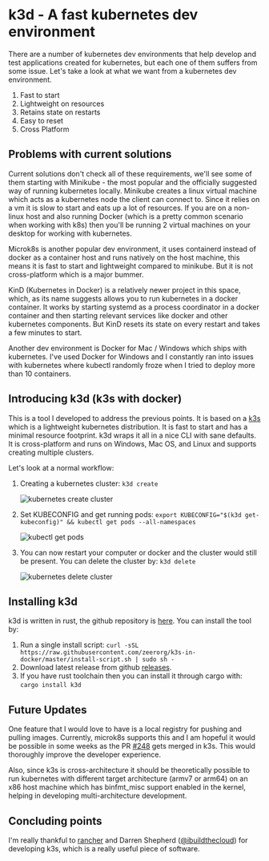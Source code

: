 # k3d - A fast kubernetes dev environment

There are a number of kubernetes dev environments that help develop and test applications created for kubernetes, but each one of them suffers from some issue. Let's take a look at what we want from a kubernetes dev environment.

1. Fast to start
2. Lightweight on resources
3. Retains state on restarts
4. Easy to reset
5. Cross Platform

## Problems with current solutions

Current solutions don't check all of these requirements, we'll see some of them starting with Minikube - the most popular and the officially suggested way of running kubernetes locally. Minikube creates a linux virtual machine which acts as a kubernetes node the client can connect to. Since it relies on a vm it is slow to start and eats up a lot of resources. If you are on a non-linux host and also running Docker (which is a pretty common scenario when working with k8s) then you'll be running 2 virtual machines on your desktop for working with kubernetes.

Microk8s is another popular dev environment, it uses containerd instead of docker as a container host and runs natively on the host machine, this means it is fast to start and lightweight compared to minikube. But it is not cross-platform which is a major bummer.

KinD (Kubernetes in Docker) is a relatively newer project in this space, which, as its name suggests allows you to run kubernetes in a docker container. It works by starting systemd as a process coordinator in a docker container and then starting relevant services like docker and other kubernetes components. But KinD resets its state on every restart and takes a few minutes to start.

Another dev environment is Docker for Mac / Windows which ships with kubernetes. I've used Docker for Windows and I constantly ran into issues with kubernetes where kubectl randomly froze when I tried to deploy more than 10 containers.

## Introducing k3d (k3s with docker)

This is a tool I developed to address the previous points. It is based on a [k3s](https://k3s.io/) which is a lightweight kubernetes distribution. It is fast to start and has a minimal resource footprint. k3d wraps it all in a nice CLI with sane defaults. It is cross-platform and runs on Windows, Mac OS, and Linux and supports creating multiple clusters.

Let's look at a normal workflow:

1. Creating a kubernetes cluster: `k3d create`
   
   ![kubernetes create cluster](/images/k3d-create.png)

2. Set KUBECONFIG and get running pods: `export KUBECONFIG="$(k3d get-kubeconfig)" && kubectl get pods --all-namespaces`
   
   ![kubectl get pods](/images/k3d-run.png)

3. You can now restart your computer or docker and the cluster would still be present. You can delete the cluster by: `k3d delete`

   ![kubernetes delete cluster](/images/k3d-delete.png)

## Installing k3d

k3d is written in rust, the github repository is [here](https://github.com/zeerorg/k3s-in-docker). You can install the tool by:

1. Run a single install script: `curl -sSL https://raw.githubusercontent.com/zeerorg/k3s-in-docker/master/install-script.sh | sudo sh -`
2. Download latest release from github [releases](https://github.com/zeerorg/k3s-in-docker/releases).
3. If you have rust toolchain then you can install it through cargo with: `cargo install k3d`

## Future Updates

One feature that I would love to have is a local registry for pushing and pulling images. Currently, microk8s supports this and I am hopeful it would be possible in some weeks as the PR [#248](https://github.com/rancher/k3s/pull/248) gets merged in k3s. This would thoroughly improve the developer experience.

Also, since k3s is cross-architecture it should be theoretically possible to run kubernetes with different target architecture (armv7 or arm64) on an x86 host machine which has binfmt_misc support enabled in the kernel, helping in developing multi-architecture development.

## Concluding points

I'm really thankful to [rancher](https://rancher.com/) and Darren Shepherd ([@ibuildthecloud](https://twitter.com/ibuildthecloud)) for developing k3s, which is a really useful piece of software.
